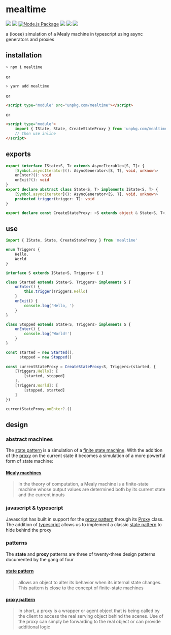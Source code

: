 # mealtime
[![](https://badgen.net/packagephobia/install/mealtime)](#) [![](https://badgen.net/github/license/domrally/mealtime)](#) [![Node.js Package](https://github.com/domrally/mealtime/actions/workflows/npm-publish.yml/badge.svg)](https://github.com/domrally/mealtime/actions/workflows/npm-publish.yml) [![](https://badgen.net/github/tag/domrally/mealtime)](#) [![](https://badgen.net/snyk/domrally/mealtime)](#) [![](https://badgen.net/badge/icon/typescript?icon=typescript&label)](#)

a (loose) simulation of a Mealy machine in typescript using async generators and proxies

## installation
```bash
> npm i mealtime
```
or 
```bash
> yarn add mealtime
```
or 
```html
<script type="module" src="unpkg.com/mealtime"></script>
```
or
```html
<script type="module">
    import { IState, State, CreateStateProxy } from 'unpkg.com/mealtime'	
    // then use inline
</script>
```

## exports
```typescript
export interface IState<S, T> extends AsyncIterable<[S, T]> {
    [Symbol.asyncIterator](): AsyncGenerator<[S, T], void, unknown>
    onEnter?(): void
    onExit?(): void
}
export declare abstract class State<S, T> implements IState<S, T> {
    [Symbol.asyncIterator](): AsyncGenerator<[S, T], void, unknown>
    protected trigger(trigger: T): void
}

export declare const CreateStateProxy: <S extends object & State<S, T>, T extends number>(initialState: S, transitions: Transitions<S>) => S & AsyncIterable<S>
```

## use
```typescript
import { IState, State, CreateStateProxy } from 'mealtime'

enum Triggers {
    Hello,
    World
}

interface S extends IState<S, Triggers> { }

class Started extends State<S, Triggers> implements S {
    onEnter() {
        this.trigger(Triggers.Hello)
    }
    onExit() {
        console.log('Hello, ')
    }
}

class Stopped extends State<S, Triggers> implements S {
    onEnter() {
        console.log('World!')
    }
}

const started = new Started(),
      stopped = new Stopped()
      
const currentStateProxy = CreateStateProxy<S, Triggers>(started, {
    [Triggers.Hello]: [
        [started, stopped]
    ],
    [Triggers.World]: [
        [stopped, started]
    ]
})

currentStateProxy.onEnter?.()
```

## design

### abstract machines
The [state pattern](https://en.wikipedia.org/wiki/State_pattern) is a simulation of a [finite state machine](https://en.wikipedia.org/wiki/Finite-state_machine#Transducers). With the addition of the [proxy](https://developer.mozilla.org/en-US/docs/Web/JavaScript/Reference/Global_Objects/Proxy) on the current state it becomes a simulation of a more powerful form of state machine:

#### [Mealy machines](https://en.wikipedia.org/wiki/Mealy_machine)
> In the theory of computation, 
> a Mealy machine is a finite-state machine 
> whose output values are determined both by 
> its current state and the current inputs


### javascript & typescript
Javascript has built in support for the [proxy pattern](https://en.wikipedia.org/wiki/Proxy_pattern) through its [Proxy](https://developer.mozilla.org/en-US/docs/Web/JavaScript/Reference/Global_Objects/Proxy) class. The addition of [typescript](https://www.typescriptlang.org/) allows us to implement a classic [state pattern](https://en.wikipedia.org/wiki/State_pattern) to hide behind the proxy


### patterns
The **state** and **proxy** patterns 
are three of twenty-three design patterns documented 
by the gang of four

#### [state pattern](https://en.wikipedia.org/wiki/State_pattern)
> allows an object to alter its behavior 
> when its internal state changes.
> This pattern is close to
> the concept of finite-state machines

#### [proxy pattern](https://en.wikipedia.org/wiki/Proxy_pattern)
> In short, a proxy is a wrapper or agent object 
> that is being called by the client 
> to access the real serving object behind the scenes.
> Use of the proxy can simply be forwarding to the real object
> or can provide additional logic
